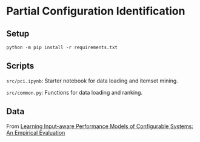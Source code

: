 # Partial Configuration Identification

## Setup

`python -m pip install -r requirements.txt`

## Scripts

`src/pci.ipynb`: Starter notebook for data loading and itemset mining.

`src/common.py`: Functions for data loading and ranking.

## Data

From [Learning Input-aware Performance Models of Configurable Systems: An Empirical Evaluation](https://github.com/simula-vias/input-aware-performance-models/)